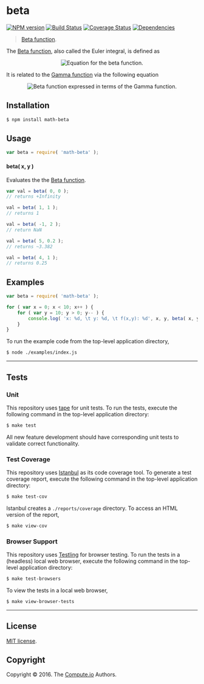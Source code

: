 beta
===
[![NPM version][npm-image]][npm-url] [![Build Status][build-image]][build-url] [![Coverage Status][coverage-image]][coverage-url] [![Dependencies][dependencies-image]][dependencies-url]

> [Beta function][beta-function].


The [Beta function][beta-function], also called the Euler integral, is defined as

<div class="equation" align="center" data-raw-text="
	\operatorname{Beta}(x,y) = \int_0^1t^{x-1}(1-t)^{y-1}\,\mathrm{d}t" data-equation="eq:beta_function">
	<img src="https://cdn.rawgit.com/math-io/beta/9d5602c468c0b1b4317db9ade03642ce8edbce47/docs/img/eqn1.svg" alt="Equation for the beta function.">
	<br>
</div>

It is related to the [Gamma function][gamma-function] via the following equation

<div class="equation" align="center" data-raw-text="
\operatorname{Beta}(x,y)=\dfrac{\Gamma(x)\,\Gamma(y)}{\Gamma(x+y)} \!
" data-equation="eq:beta_function2">
	<img src="https://cdn.rawgit.com/math-io/beta/9d5602c468c0b1b4317db9ade03642ce8edbce47/docs/img/eqn2.svg" alt="Beta function expressed in terms of the Gamma function.">
	<br>
</div>

## Installation

``` bash
$ npm install math-beta
```


## Usage

``` javascript
var beta = require( 'math-beta' );
```


#### beta( x, y )

Evaluates the the [Beta function][beta-function].

``` javascript
var val = beta( 0, 0 );
// returns +Infinity

val = beta( 1, 1 );
// returns 1

val = beta( -1, 2 );
// return NaN

val = beta( 5, 0.2 );
// returns ~3.382

val = beta( 4, 1 );
// returns 0.25
```


## Examples

``` javascript
var beta = require( 'math-beta' );

for ( var x = 0; x < 10; x++ ) {
	for ( var y = 10; y > 0; y-- ) {
		console.log( 'x: %d, \t y: %d, \t f(x,y): %d', x, y, beta( x, y ) );
	}
}
```

To run the example code from the top-level application directory,

``` bash
$ node ./examples/index.js
```


---
## Tests

### Unit

This repository uses [tape][tape] for unit tests. To run the tests, execute the following command in the top-level application directory:

``` bash
$ make test
```

All new feature development should have corresponding unit tests to validate correct functionality.


### Test Coverage

This repository uses [Istanbul][istanbul] as its code coverage tool. To generate a test coverage report, execute the following command in the top-level application directory:

``` bash
$ make test-cov
```

Istanbul creates a `./reports/coverage` directory. To access an HTML version of the report,

``` bash
$ make view-cov
```


### Browser Support

This repository uses [Testling][testling] for browser testing. To run the tests in a (headless) local web browser, execute the following command in the top-level application directory:

``` bash
$ make test-browsers
```

To view the tests in a local web browser,

``` bash
$ make view-browser-tests
```

<!-- [![browser support][browsers-image]][browsers-url] -->


---
## License

[MIT license](http://opensource.org/licenses/MIT).


## Copyright

Copyright &copy; 2016. The [Compute.io][compute-io] Authors.


[npm-image]: http://img.shields.io/npm/v/math-beta.svg
[npm-url]: https://npmjs.org/package/math-beta

[build-image]: http://img.shields.io/travis/math-io/beta/master.svg
[build-url]: https://travis-ci.org/math-io/beta

[coverage-image]: https://img.shields.io/codecov/c/github/math-io/beta/master.svg
[coverage-url]: https://codecov.io/github/math-io/beta?branch=master

[dependencies-image]: http://img.shields.io/david/math-io/beta.svg
[dependencies-url]: https://david-dm.org/math-io/beta

[dev-dependencies-image]: http://img.shields.io/david/dev/math-io/beta.svg
[dev-dependencies-url]: https://david-dm.org/dev/math-io/beta

[github-issues-image]: http://img.shields.io/github/issues/math-io/beta.svg
[github-issues-url]: https://github.com/math-io/beta/issues

[tape]: https://github.com/substack/tape
[istanbul]: https://github.com/gotwarlost/istanbul
[testling]: https://ci.testling.com

[beta-function]: http://en.wikipedia.org/wiki/Beta_function
[compute-io]: https://github.com/compute-io/
[gamma-function]: https://en.wikipedia.org/wiki/Gamma_function
